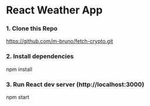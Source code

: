 # React Weather App

### 1. Clone this Repo

https://github.com/m-bruno/fetch-crypto.git

### 2. Install dependencies

npm install

### 3. Run React dev server (http://localhost:3000)

npm start
